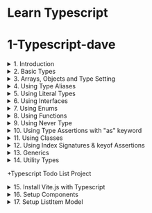 # Learn Typescript

# 1-Typescript-dave

<details>
<summary>1. Introduction </summary>

# Typescript site

[https://www.typescriptlang.org/](https://www.typescriptlang.org/)

# Install Typescript

```x
npm install typescript -g
npm install typescript --save-dev
```

# Check Typescript version

```x
tsc -v
```

# Compile Typescript file

```x
tsc main.js
tsc main.js -w
tsc main.js --watch
tsc -w
tsc --noEmitOnError -w
```

# Setup ts-config file

```x
tsc --init
```

# Change Source and Output Dir in ts-config file

```x
  "rootDir": "./src", /* Specify the root folder within your source files. */
  "outDir": "./build/js", /* Specify an output folder for all emitted files. */
  "noEmitOnError": true, /* Disable emitting files if any type checking errors are reported. */
  "target": "es2016", /* Set the JavaScript language version for emitted JavaScript and include compatible library declarations. */
  "strict": true, /* Enable all strict type-checking options. */

  "include": [
      "src"
  ]
```

```js
{
  "compilerOptions": {
    /* Visit https://aka.ms/tsconfig to read more about this file */
    /* Projects */
    // "incremental": true,                              /* Save .tsbuildinfo files to allow for incremental compilation of projects. */
    // "composite": true,                                /* Enable constraints that allow a TypeScript project to be used with project references. */
    // "tsBuildInfoFile": "./.tsbuildinfo",              /* Specify the path to .tsbuildinfo incremental compilation file. */
    // "disableSourceOfProjectReferenceRedirect": true,  /* Disable preferring source files instead of declaration files when referencing composite projects. */
    // "disableSolutionSearching": true,                 /* Opt a project out of multi-project reference checking when editing. */
    // "disableReferencedProjectLoad": true,             /* Reduce the number of projects loaded automatically by TypeScript. */
    /* Language and Environment */
    "target": "es2016", /* Set the JavaScript language version for emitted JavaScript and include compatible library declarations. */
    /* Modules */
    "module": "commonjs", /* Specify what module code is generated. */
    "rootDir": "./src", /* Specify the root folder within your source files. */
    "outDir": "./build/js", /* Specify an output folder for all emitted files. */
    "noEmitOnError": true, /* Disable emitting files if any type checking errors are reported. */
    "forceConsistentCasingInFileNames": true, /* Ensure that casing is correct in imports. */
    /* Type Checking */
    "strict": true, /* Enable all strict type-checking options. */
    "skipLibCheck": true /* Skip type checking all .d.ts files. */
  },
  "include": [
    "src"
  ]
}
```

# #End</details>

<details>
<summary>2. Basic Types </summary>

# Basic Types

```ts
let username: string;
let password: string;
let deskNumber: number;
let isAdmin: boolean;
let isActive: number | boolean | string;
let nickname: any;
let postId: string | number;

username = "Hope Guild";
deskNumber = 6;
isAdmin = false;
const re: RegExp = /\w+/g;

const sum = (a: number, b: number) => {
  return a + b;
};

const userNode: HTMLElement | null = document.getElementById("userNode");

userNode ? (userNode.innerHTML = username) : null;
```

# #End</details>

<details>
<summary>3. Arrays, Objects and Type Setting </summary>

# Arrays, Objects and Type Setting

```ts
// Arrays
let stringArr: string[] = ["one", "hey", "Dave"];
let guitars: (string | number)[] = ["Strat", "Les Paul", 5150];
let mixedData: (string | number | boolean)[] = ["EVH", 1984, true];

stringArr[0] = "John";
stringArr.push("hey");

guitars[0] = 1984;
guitars.push("Jazzmaster");
guitars.unshift("Jimmy");

let bands: string[] = [];
bands.push("Van Sar", "Metallica", "Iron Maiden");

// Tuple
let myTuple: [string, number, boolean] = ["Dave", 42, true];

myTuple[1] = 45;

// Objects
let myObj: object;
myObj = ["bob", 2, true];

// Type setting

type Player = {
  name: string;
  age: string | number;
  isCool?: boolean;
  schools: (number | string)[];
};

let myObj2: Player = {
  name: "Dave",
  age: 42,
  isCool: true,
  schools: ["UCLA", "USC"],
};

let jp: Player = {
  name: "Jimmy",
  age: "40",
  schools: ["I", "II", "IV"],
};

const greetGuitarist = (guitarist: Player) => {
  return `Hello ${guitarist.name}!`;
};

console.log(greetGuitarist(jp));
```

# #End</details>

<details>
<summary>4. Using Type Aliases </summary>

# Using Type Aliases

```ts
// Type Aliases

type stringOrNumber = string | number;

type stringOrNumberArray = (string | number)[];
type stringOrNumberArray2 = Array<string | number>;

type Guitarist = {
  name?: string;
  active: boolean;
  albums: stringOrNumberArray;
};

```

# #End</details>

<details>
<summary>5. Using Literal Types </summary>

# Using Literal Types

```ts
// Literal types

let userName: "Dave" | "John" | "Amy";
userName = "Amy";
```

# #End</details>

<details>
<summary>6. Using Interfaces </summary>

# Using Interfaces

```ts
// Using Interfaces

interface Player {
  name: string;
  age: string | number;
  isCool?: boolean;
  schools: (number | string)[];
}

let myObj2: Player = {
  name: "Dave",
  age: 42,
  isCool: true,
  schools: ["UCLA", "USC"],
};

let jp: Player = {
  name: "Jimmy",
  age: "40",
  schools: ["I", "II", "IV"],
};

const greetGuitarist = (guitarist: Player) => {
  return `Hello ${guitarist.name}!`;
};

console.log(greetGuitarist(jp));
```

# #End</details>

<details>
<summary>7. Using Enums </summary>

# Using Enums

```ts
// Using Enums

enum Grade {
  A = 4,
  B = 3,
  C = 2,
  D = 1,
  F = 0,
}

console.log(Grade.B); //3
```

# #End</details>

<details>
<summary>8. Using Functions </summary>

# Using Functions

```ts
// functions
const add = (a: number, b: number): number => {
  return a + b;
};

const logMsg = (message: any): void => {
  console.log(message);
};

logMsg("Hello!");
logMsg(add(2, 3));

// Types and Interfaces with functions

type mathFunction = (a: number, b: number) => number;

interface mathFunction2 {
  (a: number, b: number): number;
}

let subtract = function (c: number, d: number): number {
  return c - d;
};

let multiply: mathFunction = function (c, d) {
  return c * d;
};

logMsg(multiply(2, 2));

// optional parameters
const addAll = (a: number, b: number, c?: number): number => {
  if (typeof c !== "undefined") {
    return a + b + c;
  }
  return a + b;
};

// default parameters

const sumAll = (a: number, b: number, c: number = 2): number => {
  return a + b + c;
};

logMsg(addAll(2, 3, 2));
logMsg(addAll(2, 3));
logMsg(sumAll(2, 3));

// Rest Parameters
const total = (a: number, ...nums: number[]): number => {
  return a + nums.reduce((prev, curr) => prev + curr);
};

logMsg(total(1, 2, 3, 4, 5));

```

# #End</details>

<details>
<summary>9. Using Never Type </summary>

# Using Never Type

```ts
// Never Type
const infinite = (): void => {
  let i: number = 1;
  while (true) {
    i++;
    if (i > 100) break;
  }
};

const createError = (errMsg: string): never => {
  throw new Error(errMsg);
};

const isNumber = (value: any): boolean => {
  return typeof value === "number" ? true : false;
};

const numberOrString = (value: number | string): string => {
  if (typeof value === "string") return "string";
  if (isNumber(value)) return "number";
  return createError("This should never happen!");
};

```

# #End</details>

<details>
<summary>10. Using Type Assertions with "as" keyword </summary>

# Using Type Assertions with "as" keyword 

```ts
// Type Assertion
type One = string;
type Two = string | number;
type Three = "hello";

// convert to more or less specific
let a: One = "hello";
let b = a as Two; // less specific
let c = a as Three; // more specific

//with arrow brackets (does not work with JSX)
let d = <One>"world";
let e = <string | number>"world";

const addOrConcat = (
  a: number,
  b: number,
  c: "add" | "concat"
): number | string => {
  if (c === "add") return a + b;
  return "" + a + b;
};

let myVal: string = addOrConcat(2, 2, "concat") as string;

let res: string = 10 as unknown as string;

// The DOM
const img = document.querySelector("img")!;
const myImg = document.getElementById("#img") as HTMLImageElement;
const nextImg = <HTMLImageElement>document.getElementById("#img");

let imgSrc = img.src;
let myImgSrc = myImg.src;

const year = document.getElementById("year") as HTMLSpanElement;
const thisYear = new Date().getFullYear().toString();
year.setAttribute("datetime", thisYear);
year.textContent = thisYear;

```

# #End</details>

<details>
<summary>11. Using Classes </summary>

# Using Classes

```ts
// Class Example 1
class Coder {
  // name: string
  // music: string
  // age: number
  // lang: string
  secondLang!: string;

  constructor(
    public readonly name: string,
    public music: string,
    private age: number,
    protected lang: string = "Typescript"
  ) {
    this.name = name;
    this.music = music;
    this.age = age;
    this.lang = lang;
  }

  public getAge() {
    return `Hello, I'm ${this.age}`;
  }
}

class WebDev extends Coder {
  constructor(
    public computer: string,
    name: string,
    music: string,
    age: number
  ) {
    super(name, music, age);
    this.computer = computer;
  }

  public getLang() {
    return `I write ${this.lang}`;
  }
}

const Dave = new Coder("Dave", "Rock", 42);
console.log(Dave.getAge());

const Sara = new WebDev("Mac", "Sara", "Lofi", 25);
console.log(Sara.getLang());

// Class Example 2

interface Musician {
  name: string;
  instrument: string;
  play(action: string): string;
}

class Guitarist implements Musician {
  name: string;
  instrument: string;

  constructor(name: string, instrument: string) {
    this.name = name;
    this.instrument = instrument;
  }

  play(action: string) {
    return `${this.name} ${action} the ${this.instrument}`;
  }
}

const Page = new Guitarist("Jimmy", "guitar");
console.log(Page.play("strums"));

// Class Example 3

class Peeps {
  static count: number = 0;

  static getCount(): number {
    return Peeps.count;
  }

  public id: number;

  constructor(public name: string) {
    this.name = name;
    this.id = ++Peeps.count;
  }
}

const John = new Peeps("John");
const Steve = new Peeps("Steve");
const Amy = new Peeps("Amy");

console.log(Peeps.count);
console.log(Amy.id);
console.log(Steve.id);
console.log(John.id);

// Class Example 4
class Bands {
  private dataState: string[];

  constructor() {
    this.dataState = [];
  }

  public get data(): string[] {
    return this.dataState;
  }

  public set data(value: string[]) {
    if (Array.isArray(value) && value.every((el) => typeof el === "string")) {
      this.dataState = value;
      return;
    } else {
      throw new Error("Param is not an array of strings");
    }
  }
}

const MyBands = new Bands();
MyBands.data = ["Neil Young", "Led Zep"];
console.log(MyBands.data);
MyBands.data = [...MyBands.data, "ZZ Top"];
console.log(MyBands.data);
MyBands.data = ["Van Halen", "515"];
console.log(MyBands.data);

```

<img width="1152" alt="image" src="https://github.com/omeatai/x-typescript-projects/assets/32337103/374ed5bb-2d35-4480-a754-ba9bd9f72b67">
<img width="1152" alt="image" src="https://github.com/omeatai/x-typescript-projects/assets/32337103/c6fb3216-3d8f-40b5-8480-9066fd0a3c05">
<img width="1152" alt="image" src="https://github.com/omeatai/x-typescript-projects/assets/32337103/20f32d14-3fa4-47ce-b22d-4ce0f73fd3e7">

# #End</details>

<details>
<summary>12. Using Index Signatures & keyof Assertions </summary>

# Using Index Signatures & keyof Assertions

```ts
// Index Signatures

//////////////////////////////////////////////////

interface TransactionObj {
  readonly [index: string]: number;
  Pizza: number;
  Books: number;
  Job: number;
}

// interface TransactionObj {
// Pizza: number;
// Books: number;
// Job: number;
// }

const todaysTransactions: TransactionObj = {
  Pizza: -10,
  Books: -5,
  Job: 50,
};

console.log(todaysTransactions.Pizza);
console.log(todaysTransactions["Pizza"]);

let prop: string = "Pizza";
console.log(todaysTransactions[prop]);

const todaysNet = (transactions: TransactionObj): number => {
  let total = 0;
  for (const transaction in transactions) {
    total += transactions[transaction];
  }
  return total;
};

console.log(todaysNet(todaysTransactions));

//////////////////////////////////////////////////

interface Student {
  [key: string]: string | number | number[] | undefined;
  name: string;
  GPA: number;
  classes?: number[];
}

const student: Student = {
  name: "Doug",
  GPA: 3.5,
  classes: [100, 200],
};

for (const key in student) {
  console.log(`${key}: ${student[key as keyof Student]}`);
}

Object.keys(student).map((key) => {
  console.log(student[key as keyof typeof student]);
});

const logStudentKey = (student: Student, key: keyof Student): void => {
  console.log(`Student ${key}: ${student[key]}`);
};

logStudentKey(student, "GPA");

//////////////////////////////////////////////////

// interface Incomes {
//   [key: string]: number;
//   Pizza: string;
// }

type Streams = "salary" | "bonus" | "sidehustle";
type Incomes = Record<Streams, number | string>;

const monthlyIncomes: Incomes = {
  salary: 500,
  bonus: 100,
  sidehustle: 250,
};

for (const revenue in monthlyIncomes) {
  console.log(monthlyIncomes[revenue as keyof Incomes]);
}

```

<img width="1152" alt="image" src="https://github.com/omeatai/x-typescript-projects/assets/32337103/77c67016-bc8b-49a6-af95-5509f6fc5da4">
<img width="1152" alt="image" src="https://github.com/omeatai/x-typescript-projects/assets/32337103/2a501f05-d666-4bbe-a3c0-3f72d2d84845">

# #End</details>

<details>
<summary>13. Generics </summary>

# Generics

```ts
const echo = <T>(arg: T): T => arg;

const isObj = <T>(arg: T): boolean => {
  return typeof arg === "object" && !Array.isArray(arg) && arg !== null;
};

console.log(isObj(true));
console.log(isObj("John"));
console.log(isObj([1, 2, 3]));
console.log(isObj({ name: "John" }));
console.log(isObj(null));
console.log(isObj(undefined));
console.log(isObj(1));
console.log(isObj(NaN));

const isTrue = <T>(arg: T): { arg: T; is: boolean } => {
  if (Array.isArray(arg) && !arg.length) {
    return { arg, is: false };
  }
  if (isObj(arg) && !Object.keys(arg as keyof T).length) {
    return { arg, is: false };
  }
  return { arg, is: !!arg };
};

console.log(isTrue(false));
console.log(isTrue(0));
console.log(isTrue(true));
console.log(isTrue(1));
console.log(isTrue("Dave"));
console.log(isTrue(""));
console.log(isTrue(null));
console.log(isTrue(undefined));
console.log(isTrue({})); // modified
console.log(isTrue({ name: "Dave" }));
console.log(isTrue([])); // modified
console.log(isTrue([1, 2, 3]));
console.log(isTrue(NaN));
console.log(isTrue(-0));

//////////////////////////////////////

interface BoolCheck<T> {
  value: T;
  is: boolean;
}

const checkBoolValue = <T>(arg: T): BoolCheck<T> => {
  if (Array.isArray(arg) && !arg.length) {
    return { value: arg, is: false };
  }
  if (isObj(arg) && !Object.keys(arg as keyof T).length) {
    return { value: arg, is: false };
  }
  return { value: arg, is: !!arg };
};

//////////////////////////////////////

interface HasID {
  id: number;
}
const processUser = <T extends HasID>(user: T): T => {
  // process the user with logic here
  return user;
};

console.log(processUser({ id: 1, name: "Dave" }));

///////////////////////////////////////

const getUsersProperty = <T extends HasID, K extends keyof T>(
  users: T[],
  key: K
): T[K][] => {
  return users.map((user) => user[key]);
};

const usersArray = [
  {
    id: 1,
    name: "Leanne Graham",
    username: "Bret",
    email: "Sincere@april.biz",
    address: {
      street: "Kulas Light",
      suite: "Apt. 556",
      city: "Gwenborough",
      zipcode: "92998-3874",
      geo: {
        lat: "-37.3159",
        lng: "81.1496",
      },
    },
    phone: "1-770-736-8031 x56442",
    website: "hildegard.org",
    company: {
      name: "Romaguera-Crona",
      catchPhrase: "Multi-layered client-server neural-net",
      bs: "harness real-time e-markets",
    },
  },
  {
    id: 2,
    name: "Ervin Howell",
    username: "Antonette",
    email: "Shanna@melissa.tv",
    address: {
      street: "Victor Plains",
      suite: "Suite 879",
      city: "Wisokyburgh",
      zipcode: "90566-7771",
      geo: {
        lat: "-43.9509",
        lng: "-34.4618",
      },
    },
    phone: "010-692-6593 x09125",
    website: "anastasia.net",
    company: {
      name: "Deckow-Crist",
      catchPhrase: "Proactive didactic contingency",
      bs: "synergize scalable supply-chains",
    },
  },
];

console.log(getUsersProperty(usersArray, "email"));
console.log(getUsersProperty(usersArray, "username"));

///////////////////////////////////////

class StateObject<T> {
  private data: T;

  constructor(value: T) {
    this.data = value;
  }

  get state(): T {
    return this.data;
  }

  set state(value: T) {
    this.data = value;
  }
}

const store = new StateObject("John");
console.log(store.state);
store.state = "Dave";
//store.state = 12

const myState = new StateObject<(string | number | boolean)[]>([15]);
myState.state = ["Dave", 42, true];
console.log(myState.state);
```

<img width="1152" alt="image" src="https://github.com/omeatai/x-typescript-projects/assets/32337103/7246bd77-abf1-4622-b863-0dcda55a5e52">
<img width="1152" alt="image" src="https://github.com/omeatai/x-typescript-projects/assets/32337103/ec0a0ad1-b4fa-44dd-87a1-994286166930">
<img width="1152" alt="image" src="https://github.com/omeatai/x-typescript-projects/assets/32337103/67f63bc8-219d-4f55-b468-c88d308385dc">

# #End</details>

<details>
<summary>14. Utility Types </summary>

# Utility Types

```ts
// Utility Types 

// Partial 

interface Assignment {
    studentId: string,
    title: string,
    grade: number,
    verified?: boolean,
}

const updateAssignment = (assign: Assignment, propsToUpdate: Partial<Assignment>): Assignment => {
    return { ...assign, ...propsToUpdate }
}

const assign1: Assignment = {
    studentId: "compsci123",
    title: "Final Project",
    grade: 0,
}

console.log(updateAssignment(assign1, { grade: 95 }))
const assignGraded: Assignment = updateAssignment(assign1, { grade: 95 })


// Required and Readonly 

const recordAssignment = (assign: Required<Assignment>): Assignment => {
    // send to database, etc. 
    return assign
}

const assignVerified: Readonly<Assignment> = { ...assignGraded, verified: true }

// NOTE: assignVerified won't work with recordAssignment!
// Why? Try it and see what TS tells you :)

recordAssignment({ ...assignGraded, verified: true })

// Record 
const hexColorMap: Record<string, string> = {
    red: "FF0000",
    green: "00FF00",
    blue: "0000FF",
}

type Students = "Sara" | "Kelly"
type LetterGrades = "A" | "B" | "C" | "D" | "U"

const finalGrades: Record<Students, LetterGrades> = {
    Sara: "B",
    Kelly: "U"
}

interface Grades {
    assign1: number,
    assign2: number,
}

const gradeData: Record<Students, Grades> = {
    Sara: { assign1: 85, assign2: 93 },
    Kelly: { assign1: 76, assign2: 15 },
}

// Pick and Omit 

type AssignResult = Pick<Assignment, "studentId" | "grade">

const score: AssignResult = {
    studentId: "k123",
    grade: 85,
}

type AssignPreview = Omit<Assignment, "grade" | "verified">

const preview: AssignPreview = {
    studentId: "k123",
    title: "Final Project",
}

// Exclude and Extract 

type adjustedGrade = Exclude<LetterGrades, "U">

type highGrades = Extract<LetterGrades, "A" | "B">

// Nonnullable 

type AllPossibleGrades = 'Dave' | 'John' | null | undefined
type NamesOnly = NonNullable<AllPossibleGrades>

// ReturnType 

//type newAssign = { title: string, points: number }

const createNewAssign = (title: string, points: number) => {
    return { title, points }
}

type NewAssign = ReturnType<typeof createNewAssign>

const tsAssign: NewAssign = createNewAssign("Utility Types", 100)
console.log(tsAssign)

// Parameters 

type AssignParams = Parameters<typeof createNewAssign>

const assignArgs: AssignParams = ["Generics", 100]

const tsAssign2: NewAssign = createNewAssign(...assignArgs)
console.log(tsAssign2)

// Awaited - helps us with the ReturnType of a Promise 

interface User {
    id: number,
    name: string,
    username: string,
    email: string,
}

const fetchUsers = async (): Promise<User[]> => {

    const data = await fetch(
        'https://jsonplaceholder.typicode.com/users'
    ).then(res => {
        return res.json()
    }).catch(err => {
        if (err instanceof Error) console.log(err.message)
    })
    return data
}

type FetchUsersReturnType = Awaited<ReturnType<typeof fetchUsers>>

fetchUsers().then(users => console.log(users))
```

<img width="1152" alt="image" src="https://github.com/omeatai/x-typescript-projects/assets/32337103/b47bd689-ba44-48e8-bab8-385907d18723">
<img width="1152" alt="image" src="https://github.com/omeatai/x-typescript-projects/assets/32337103/2a5ee354-c896-46a6-8fe5-39016b362cbd">
<img width="1409" alt="Screenshot 2024-02-04 at 7 41 01 PM" src="https://github.com/omeatai/x-typescript-projects/assets/32337103/ad507026-5502-4a42-a719-ee76b59d05ce">

# #End</details>

+Typescript Todo List Project

<details>
<summary>15. Install Vite.js with Typescript </summary>

# Install Vite.js with Typescript

[https://github.com/omeatai/x-typescript-projects/commit/a1d3546120117840e4c5de5b0795740ae2d9b961](https://github.com/omeatai/x-typescript-projects/commit/a1d3546120117840e4c5de5b0795740ae2d9b961)

#  Get node version

```ts
node -v
```

# Create Vite Project

```ts
npm create vite@latest
npm create vite@latest . --typescript
npm create vite@latest 1_dave-ts-2  --typescript
```

# Install Vite Dependencies

```ts
cd 1_dave-ts-2
npm i
npm install
```

# Run Vite app

```ts
npm run dev
```

<img width="1152" alt="image" src="https://github.com/omeatai/x-typescript-projects/assets/32337103/81169088-0abb-47c1-ae79-4fb2137debfd">
<img width="1342" alt="image" src="https://github.com/omeatai/x-typescript-projects/assets/32337103/027f4b12-fcec-433c-b875-9384136218d6">

# #End</details>

<details>
<summary>16. Setup Components </summary>

# Setup Components

[https://github.com/omeatai/x-typescript-projects/commit/59a06d05d1530ddcaf05aa42306f1ab3f7d30711](https://github.com/omeatai/x-typescript-projects/commit/59a06d05d1530ddcaf05aa42306f1ab3f7d30711)

<img width="1152" alt="image" src="https://github.com/omeatai/x-typescript-projects/assets/32337103/33d8315e-25cb-44ff-9e57-b882a0243edb">
<img width="1342" alt="image" src="https://github.com/omeatai/x-typescript-projects/assets/32337103/696eb98a-4f57-4c71-b8a5-b5e7cdc01a54">

# #End</details>

<details>
<summary>17. Setup ListItem Model </summary>

# Setup ListItem Model

```ts

```

```ts

```

```ts

```

```ts

```

```ts

```

```ts

```

```ts

```

```ts

```

```ts

```

```ts

```

```ts

```

```ts

```

```ts

```

```ts

```

```ts

```

```ts

```

```ts

```

```ts

```

```ts

```



# #End</details>

